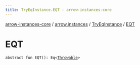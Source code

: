 ```yaml
---
title: TryEqInstance.EQT - arrow-instances-core
---
```


[arrow-instances-core](../../index.html) / [arrow.instances](../index.html) / [TryEqInstance](index.html) / [EQT](./-e-q-t.html)

# EQT

`abstract fun EQT(): Eq<`[`Throwable`](https://kotlinlang.org/api/latest/jvm/stdlib/kotlin/-throwable/index.html)`>`